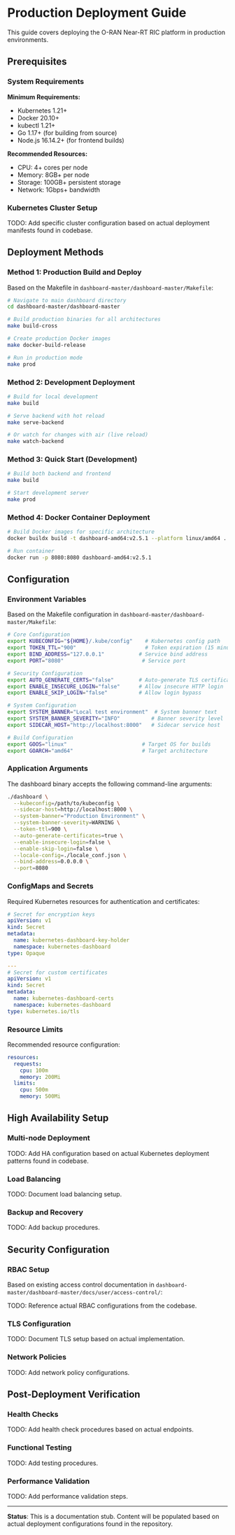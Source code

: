 # Production Deployment Guide

This guide covers deploying the O-RAN Near-RT RIC platform in production environments.

## Prerequisites

### System Requirements

**Minimum Requirements:**
- Kubernetes 1.21+
- Docker 20.10+
- kubectl 1.21+
- Go 1.17+ (for building from source)
- Node.js 16.14.2+ (for frontend builds)

**Recommended Resources:**
- CPU: 4+ cores per node
- Memory: 8GB+ per node
- Storage: 100GB+ persistent storage
- Network: 1Gbps+ bandwidth

### Kubernetes Cluster Setup

TODO: Add specific cluster configuration based on actual deployment manifests found in codebase.

## Deployment Methods

### Method 1: Production Build and Deploy

Based on the Makefile in `dashboard-master/dashboard-master/Makefile`:

```bash
# Navigate to main dashboard directory
cd dashboard-master/dashboard-master

# Build production binaries for all architectures
make build-cross

# Create production Docker images
make docker-build-release

# Run in production mode
make prod
```

### Method 2: Development Deployment

```bash
# Build for local development
make build

# Serve backend with hot reload
make serve-backend

# Or watch for changes with air (live reload)
make watch-backend
```

### Method 3: Quick Start (Development)

```bash
# Build both backend and frontend
make build

# Start development server
make prod
```

### Method 4: Docker Container Deployment

```bash
# Build Docker images for specific architecture
docker buildx build -t dashboard-amd64:v2.5.1 --platform linux/amd64 .

# Run container
docker run -p 8080:8080 dashboard-amd64:v2.5.1
```

## Configuration

### Environment Variables

Based on the Makefile configuration in `dashboard-master/dashboard-master/Makefile`:

```bash
# Core Configuration
export KUBECONFIG="${HOME}/.kube/config"    # Kubernetes config path
export TOKEN_TTL="900"                      # Token expiration (15 minutes)
export BIND_ADDRESS="127.0.0.1"           # Service bind address
export PORT="8080"                         # Service port

# Security Configuration
export AUTO_GENERATE_CERTS="false"        # Auto-generate TLS certificates
export ENABLE_INSECURE_LOGIN="false"      # Allow insecure HTTP login
export ENABLE_SKIP_LOGIN="false"          # Allow login bypass

# System Configuration
export SYSTEM_BANNER="Local test environment"  # System banner text
export SYSTEM_BANNER_SEVERITY="INFO"          # Banner severity level
export SIDECAR_HOST="http://localhost:8000"   # Sidecar service host

# Build Configuration
export GOOS="linux"                        # Target OS for builds
export GOARCH="amd64"                      # Target architecture
```

### Application Arguments

The dashboard binary accepts the following command-line arguments:

```bash
./dashboard \
  --kubeconfig=/path/to/kubeconfig \
  --sidecar-host=http://localhost:8000 \
  --system-banner="Production Environment" \
  --system-banner-severity=WARNING \
  --token-ttl=900 \
  --auto-generate-certificates=true \
  --enable-insecure-login=false \
  --enable-skip-login=false \
  --locale-config=./locale_conf.json \
  --bind-address=0.0.0.0 \
  --port=8080
```

### ConfigMaps and Secrets

Required Kubernetes resources for authentication and certificates:

```yaml
# Secret for encryption keys
apiVersion: v1
kind: Secret
metadata:
  name: kubernetes-dashboard-key-holder
  namespace: kubernetes-dashboard
type: Opaque

---
# Secret for custom certificates
apiVersion: v1
kind: Secret
metadata:
  name: kubernetes-dashboard-certs
  namespace: kubernetes-dashboard
type: kubernetes.io/tls
```

### Resource Limits

Recommended resource configuration:

```yaml
resources:
  requests:
    cpu: 100m
    memory: 200Mi
  limits:
    cpu: 500m
    memory: 500Mi
```

## High Availability Setup

### Multi-node Deployment

TODO: Add HA configuration based on actual Kubernetes deployment patterns found in codebase.

### Load Balancing

TODO: Document load balancing setup.

### Backup and Recovery

TODO: Add backup procedures.

## Security Configuration

### RBAC Setup

Based on existing access control documentation in `dashboard-master/dashboard-master/docs/user/access-control/`:

TODO: Reference actual RBAC configurations from the codebase.

### TLS Configuration

TODO: Document TLS setup based on actual implementation.

### Network Policies

TODO: Add network policy configurations.

## Post-Deployment Verification

### Health Checks

TODO: Add health check procedures based on actual endpoints.

### Functional Testing

TODO: Add testing procedures.

### Performance Validation

TODO: Add performance validation steps.

---

**Status**: This is a documentation stub. Content will be populated based on actual deployment configurations found in the repository.